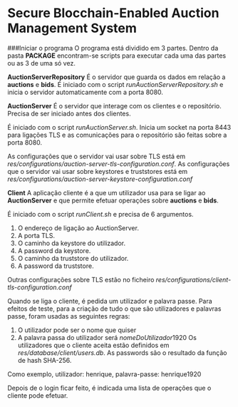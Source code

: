 # Secure Blocchain-Enabled Auction Management System

###Iniciar o programa
O programa está dividido em 3 partes. Dentro da pasta **PACKAGE** encontram-se scripts para executar cada uma das partes ou as 3 de uma só vez. 

**AuctionServerRepository**
É o servidor que guarda os dados em relação a **auctions** e **bids**.
É iniciado com o script *runAuctionServerRepository.sh* e inicia o servidor automaticamente com a porta 8080.

**AuctionServer**
É o servidor que interage com os clientes e o repositório. Precisa de ser iniciado antes dos clientes. 

É iniciado com o script *runAuctionServer.sh*. Inicia um socket na porta 8443 para ligações TLS e as comunicações para o repositório são feitas sobre a porta 8080.

As configurações que o servidor vai usar sobre TLS está em  *res/configurations/auction-server-tls-configuration.conf*. 
As configurações que o servidor vai usar sobre keystores e truststores está em *res/configurations/auction-server-keystore-configuration.conf*

**Client**
A aplicação cliente é a que um utilizador usa para se ligar ao **AuctionServer** e que permite efetuar operações sobre **auctions** e **bids**. 

É iniciado com o script *runClient.sh*  e precisa de 6 argumentos. 
1. O endereço de ligação ao AuctionServer. 
2. A porta TLS.
3. O caminho da keystore do utilizador.
4. A password da keystore.
5. O caminho da truststore do utilizador.
6. A password da truststore.

Outras configurações sobre TLS estão no ficheiro *res/configurations/client-tls-configuration.conf*

Quando se liga o cliente, é pedida um utilizador e palavra passe. Para efeitos de teste, para a criação de tudo o que são utilizadores e palavras passe, foram usadas as seguintes regras:
1. O utilizador pode ser o nome que quiser
2. A palavra passa do utilizador será *nomeDoUtilizador*1920
Os utilizadores que o cliente aceita estão definidos em *res/database/client/users.db*. As passwords são o resultado da função de hash SHA-256.

Como exemplo, utilizador: henrique, palavra-passe: henrique1920

Depois de o login ficar feito, é indicada uma lista de operações que o cliente pode efetuar.